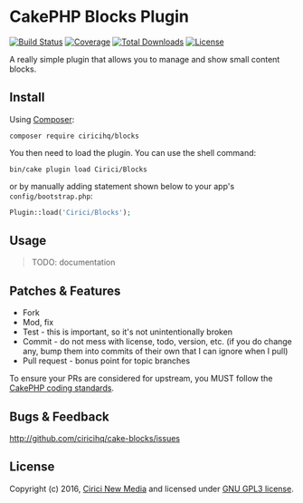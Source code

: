 CakePHP Blocks Plugin
=====================

[![Build Status](https://img.shields.io/travis/ciricihq/cake-blocks/master.svg?style=flat-square)](https://travis-ci.org/cirichq/cake-blocks)
[![Coverage](https://img.shields.io/codecov/c/github/ciricihq/cake-blocks.svg?style=flat-square)](https://codecov.io/github/ciricihq/cake-blocks)
[![Total Downloads](https://img.shields.io/packagist/dt/ciricihq/cake-blocks.svg?style=flat-square)](https://packagist.org/packages/ciricihq/blocks)
[![License](https://img.shields.io/github/license/ciricihq/cake-blocks.svg)](LICENSE.md)

A really simple plugin that allows you to manage and show small content blocks.

Install
-------

Using [Composer][composer]:

```
composer require ciricihq/blocks
```

You then need to load the plugin. You can use the shell command:

```
bin/cake plugin load Cirici/Blocks
```

or by manually adding statement shown below to your app's `config/bootstrap.php`:

```php
Plugin::load('Cirici/Blocks');
```

Usage
-----

> TODO: documentation

Patches & Features
------------------

* Fork
* Mod, fix
* Test - this is important, so it's not unintentionally broken
* Commit - do not mess with license, todo, version, etc. (if you do change any, bump them into commits of
their own that I can ignore when I pull)
* Pull request - bonus point for topic branches

To ensure your PRs are considered for upstream, you MUST follow the [CakePHP coding standards][standards].

Bugs & Feedback
---------------

http://github.com/ciricihq/cake-blocks/issues

License
-------

Copyright (c) 2016, [Cirici New Media][cirici] and licensed under [GNU GPL3 license][gnu].

[cakephp]:http://cakephp.org
[composer]:http://getcomposer.org
[gnu]:LICENSE.md
[cirici]:https://cirici.com
[standards]:http://book.cakephp.org/3.0/en/contributing/cakephp-coding-conventions.html
